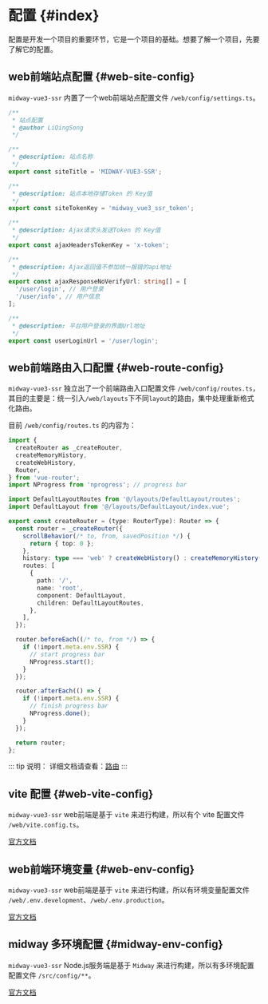 # 配置 {#index}

配置是开发一个项目的重要环节，它是一个项目的基础。想要了解一个项目，先要了解它的配置。

## web前端站点配置 {#web-site-config}

`midway-vue3-ssr` 内置了一个web前端站点配置文件 `/web/config/settings.ts`。

```ts
/**
 * 站点配置
 * @author LiQingSong
 */

/**
 * @description: 站点名称
 */
export const siteTitle = 'MIDWAY-VUE3-SSR';

/**
 * @description: 站点本地存储Token 的 Key值
 */
export const siteTokenKey = 'midway_vue3_ssr_token';

/**
 * @description: Ajax请求头发送Token 的 Key值
 */
export const ajaxHeadersTokenKey = 'x-token';

/**
 * @description: Ajax返回值不参加统一报错的api地址
 */
export const ajaxResponseNoVerifyUrl: string[] = [
  '/user/login', // 用户登录
  '/user/info', // 用户信息
];

/**
 * @description: 平台用户登录的界面Url地址
 */
export const userLoginUrl = '/user/login';


```

## web前端路由入口配置 {#web-route-config}

`midway-vue3-ssr` 独立出了一个前端路由入口配置文件 `/web/config/routes.ts`，其目的主要是：统一引入`/web/layouts`下不同`layout`的路由，集中处理重新格式化路由。

目前 `/web/config/routes.ts` 的内容为：

```ts
import {
  createRouter as _createRouter,
  createMemoryHistory,
  createWebHistory,
  Router,
} from 'vue-router';
import NProgress from 'nprogress'; // progress bar

import DefaultLayoutRoutes from '@/layouts/DefaultLayout/routes';
import DefaultLayout from '@/layouts/DefaultLayout/index.vue';

export const createRouter = (type: RouterType): Router => {
  const router = _createRouter({
    scrollBehavior(/* to, from, savedPosition */) {
      return { top: 0 };
    },
    history: type === 'web' ? createWebHistory() : createMemoryHistory(),
    routes: [
      {
        path: '/',
        name: 'root',
        component: DefaultLayout,
        children: DefaultLayoutRoutes,
      },
    ],
  });

  router.beforeEach((/* to, from */) => {
    if (!import.meta.env.SSR) {
      // start progress bar
      NProgress.start();
    }
  });

  router.afterEach(() => {
    if (!import.meta.env.SSR) {
      // finish progress bar
      NProgress.done();
    }
  });

  return router;
};

```

::: tip 说明：
详细文档请查看：[路由](/guide/essentials/routing.md)
:::



## vite 配置 {#web-vite-config}

`midway-vue3-ssr` web前端是基于 `vite` 来进行构建，所以有个 vite 配置文件 `/web/vite.config.ts`。

[官方文档](https://cn.vitejs.dev/config/)


## web前端环境变量 {#web-env-config}
`midway-vue3-ssr` web前端是基于 `vite` 来进行构建，所以有环境变量配置文件 `/web/.env.development`、`/web/.env.production`。

[官方文档](https://cn.vitejs.dev/guide/env-and-mode.html)

## midway 多环境配置 {#midway-env-config}

`midway-vue3-ssr` Node.js服务端是基于 `Midway` 来进行构建，所以有多环境配置配置文件 `/src/config/**`。

[官方文档](http://www.midwayjs.org/docs/env_config)

